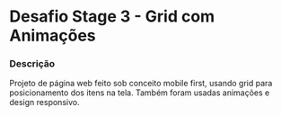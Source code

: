 # Desafio Stage 3 - Grid com Animações

### Descrição

Projeto de página web feito sob conceito mobile first, usando grid para posicionamento dos itens na tela.
Também foram usadas animações e design responsivo.
